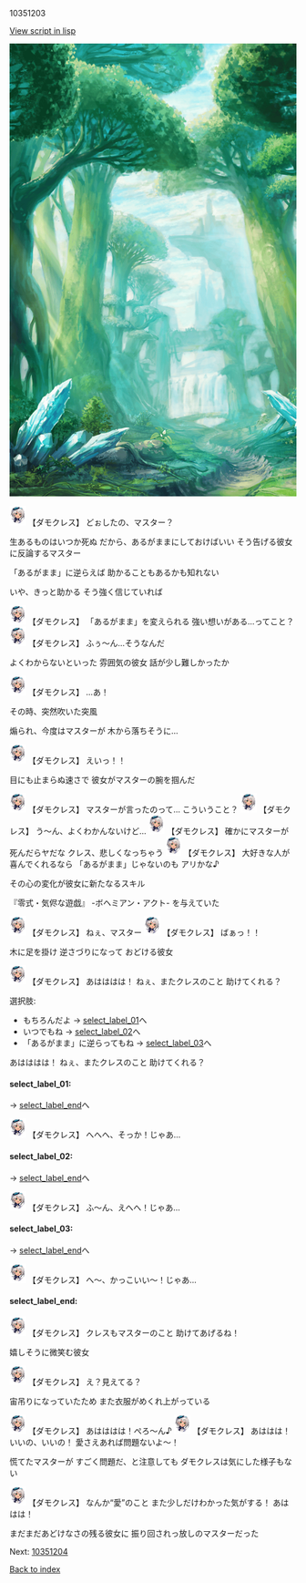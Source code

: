 10351203

[View script in lisp](../scripts/10351203.txt)

![forest.png](../images/backgrounds/forest.png)

<img src="../images/units/103511.png" alt="103511.png" height="34"/>
【ダモクレス】
どぉしたの、マスター？

生あるものはいつか死ぬ
だから、あるがままにしておけばいい
そう告げる彼女に反論するマスター

「あるがまま」に逆らえば
助かることもあるかも知れない

いや、きっと助かる
そう強く信じていれば

<img src="../images/units/103511.png" alt="103511.png" height="34"/>
【ダモクレス】
「あるがまま」を変えられる
強い想いがある…ってこと？

<img src="../images/units/103511.png" alt="103511.png" height="34"/>
【ダモクレス】
ふぅ～ん…そうなんだ

よくわからないといった
雰囲気の彼女
話が少し難しかったか

<img src="../images/units/103511.png" alt="103511.png" height="34"/>
【ダモクレス】
…あ！

その時、突然吹いた突風

煽られ、今度はマスターが
木から落ちそうに…

<img src="../images/units/103511.png" alt="103511.png" height="34"/>
【ダモクレス】
えいっ！！

目にも止まらぬ速さで
彼女がマスターの腕を掴んだ

<img src="../images/units/103511.png" alt="103511.png" height="34"/>
【ダモクレス】
マスターが言ったのって…
こういうこと？

<img src="../images/units/103511.png" alt="103511.png" height="34"/>
【ダモクレス】
う～ん、よくわかんないけど…

<img src="../images/units/103511.png" alt="103511.png" height="34"/>
【ダモクレス】
確かにマスターが死んだらヤだな
クレス、悲しくなっちゃう

<img src="../images/units/103511.png" alt="103511.png" height="34"/>
【ダモクレス】
大好きな人が喜んでくれるなら
「あるがまま」じゃないのも
アリかな♪

その心の変化が彼女に新たなるスキル

『零式・気侭な遊戯』
-ボヘミアン・アクト-
を与えていた

<img src="../images/units/103511.png" alt="103511.png" height="34"/>
【ダモクレス】
ねぇ、マスター

<img src="../images/units/103511.png" alt="103511.png" height="34"/>
【ダモクレス】
ばぁっ！！

木に足を掛け
逆さづりになって
おどける彼女

<img src="../images/units/103511.png" alt="103511.png" height="34"/>
【ダモクレス】
あはははは！
ねぇ、またクレスのこと
助けてくれる？

選択肢:
- もちろんだよ → [select_label_01](#select_label_01)へ
- いつでもね → [select_label_02](#select_label_02)へ
- 「あるがまま」に逆らってもね → [select_label_03](#select_label_03)へ

あはははは！
ねぇ、またクレスのこと
助けてくれる？

#### select_label_01:
 → [select_label_end](#select_label_end)へ

<img src="../images/units/103511.png" alt="103511.png" height="34"/>
【ダモクレス】
へへへ、そっか！じゃあ…

#### select_label_02:
 → [select_label_end](#select_label_end)へ

<img src="../images/units/103511.png" alt="103511.png" height="34"/>
【ダモクレス】
ふ～ん、えへへ！じゃあ…

#### select_label_03:
 → [select_label_end](#select_label_end)へ

<img src="../images/units/103511.png" alt="103511.png" height="34"/>
【ダモクレス】
へ～、かっこいい～！じゃあ…

#### select_label_end:

<img src="../images/units/103511.png" alt="103511.png" height="34"/>
【ダモクレス】
クレスもマスターのこと
助けてあげるね！

嬉しそうに微笑む彼女

<img src="../images/units/103511.png" alt="103511.png" height="34"/>
【ダモクレス】
え？見えてる？

宙吊りになっていたため
また衣服がめくれ上がっている

<img src="../images/units/103511.png" alt="103511.png" height="34"/>
【ダモクレス】
あはははは！ぺろ～ん♪

<img src="../images/units/103511.png" alt="103511.png" height="34"/>
【ダモクレス】
あははは！いいの、いいの！
愛さえあれば問題ないよ～！

慌てたマスターが
すごく問題だ、と注意しても
ダモクレスは気にした様子もない

<img src="../images/units/103511.png" alt="103511.png" height="34"/>
【ダモクレス】
なんか“愛”のこと
また少しだけわかった気がする！
あははは！ 

まだまだあどけなさの残る彼女に
振り回されっ放しのマスターだった


Next: [10351204](10351204.md)

[Back to index](index.md)
